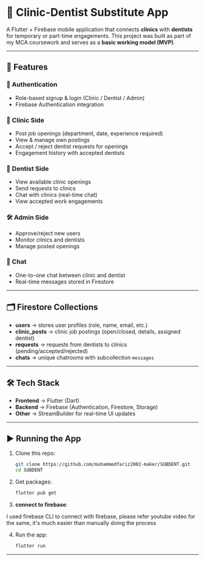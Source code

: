 # 🦷 Clinic-Dentist Substitute App

A Flutter + Firebase mobile application that connects **clinics** with **dentists** for temporary or part-time engagements.
This project was built as part of my MCA coursework and serves as a **basic working model (MVP)**.

---

## 🚀 Features

### 🔑 Authentication

* Role-based signup & login (Clinic / Dentist / Admin)
* Firebase Authentication integration

### 🏥 Clinic Side

* Post job openings (department, date, experience required)
* View & manage own postings
* Accept / reject dentist requests for openings
* Engagement history with accepted dentists

### 🦷 Dentist Side

* View available clinic openings
* Send requests to clinics
* Chat with clinics (real-time chat)
* View accepted work engagements

### 🛠 Admin Side

* Approve/reject new users
* Monitor clinics and dentists
* Manage posted openings

### 💬 Chat

* One-to-one chat between clinic and dentist
* Real-time messages stored in Firestore

---

## 🗂 Firestore Collections

* **users** → stores user profiles (role, name, email, etc.)
* **clinic_posts** → clinic job postings (open/closed, details, assigned dentist)
* **requests** → requests from dentists to clinics (pending/accepted/rejected)
* **chats** → unique chatrooms with subcollection `messages`

---

## 🛠 Tech Stack

* **Frontend** → Flutter (Dart)
* **Backend** → Firebase (Authentication, Firestore, Storage)
* **Other** → StreamBuilder for real-time UI updates

---

## ▶️ Running the App

1. Clone this repo:

   ```bash
   git clone https://github.com/muhammedfariz2002-maker/SUBDENT.git
   cd SUBDENT
   ```

2. Get packages:

   ```bash
   flutter pub get
   ```

3. **connect to firebase**:

  I used firebase CLI to connect with firebase, please refer youtube video for the same, it's much easier than manually doing the process

4. Run the app:

   ```bash
   flutter run
   ```

---

